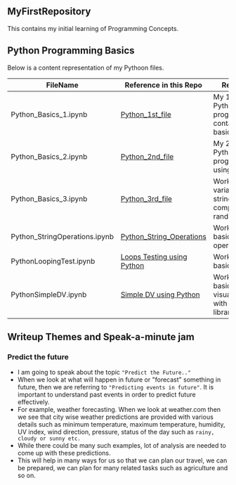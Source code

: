 ## MyFirstRepository

This contains my initial learning of Programming Concepts.

## Python Programming Basics

Below is a content representation of my Pythoon files.

FileName | Reference in this Repo | Remarks
---------|------------------------|---------
Python_Basics_1.ipynb | [Python_1st_file](/Python_Basics_1.ipynb) | My 1st Python program file containing basics
Python_Basics_2.ipynb | [Python_2nd_file](/Python_Basics_2.ipynb) | My 2nd Python program using NumPy
Python_Basics_3.ipynb | [Python_3rd_file](/Python_Basics_3.ipynb) | Working with variables, string computations, random etc.
Python_StringOperations.ipynb | [Python_String_Operations](/Python_StringOperations.ipynb) | Working with basic string operations
PythonLoopingTest.ipynb | [Loops Testing using Python](/PythonLoopingTest.ipynb) | Working with basic loops
PythonSimpleDV.ipynb | [Simple DV using Python](/PythonSimpleDV.ipynb) | Working with basic data visualization with Python libraries

## Writeup Themes and Speak-a-minute jam

### Predict the future

- I am going to speak about the topic ```"Predict the Future.."``` 
- When we look at what will happen in future or "forecast" something in future, then we are referring to ```"Predicting events in future"```. It is important to understand past events in order to predict future effectively.
- For example, weather forecasting. When we look at weather.com then we see that city wise weather predictions are provided with various details such as minimum temperature, maximum temperature, humidity, UV index, wind direction, pressure, status of the day such as ```rainy, cloudy or sunny etc.``` 
- While there could be many such examples, lot of analysis are needed to come up with these predictions. 
- This will help in many ways for us so that we can plan our travel, we can be prepared, we can plan for many related tasks such as agriculture and so on.

